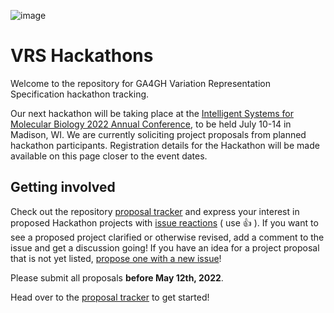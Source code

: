 ![image](https://user-images.githubusercontent.com/811065/152251526-f59594e4-5a87-47e8-aa71-a2ed53fe6e95.png)

# VRS Hackathons
Welcome to the repository for GA4GH Variation Representation Specification hackathon tracking. 

Our next hackathon will be taking place at the 
[Intelligent Systems for Molecular Biology 2022 Annual Conference](https://www.iscb.org/ismb2022),
to be held July 10-14 in Madison, WI. We are currently soliciting project 
proposals from planned hackathon participants. Registration details for the Hackathon will be
made available on this page closer to the event dates.

## Getting involved

Check out the repository [proposal tracker](https://github.com/ga4gh/vrs-hackathons/issues?q=is%3Aissue+is%3Aopen+label%3A%22project+proposal%22) 
and express your interest in proposed Hackathon projects with [issue reactions](https://github.blog/2016-03-10-add-reactions-to-pull-requests-issues-and-comments/) 
( use 👍 ). If you want to see a proposed project clarified or otherwise revised, add a comment 
to the issue and get a discussion going! If you have an idea for a project proposal that is not
yet listed, [propose one with a new issue](https://github.com/ga4gh/vrs-hackathons/issues/new?assignees=&labels=project+proposal&template=project-proposal-template.md&title=)! 

Please submit all proposals **before May 12th, 2022**.

Head over to the [proposal tracker](https://github.com/ga4gh/vrs-hackathons/issues?q=is%3Aissue+is%3Aopen+label%3A%22project+proposal%22) to get started!
